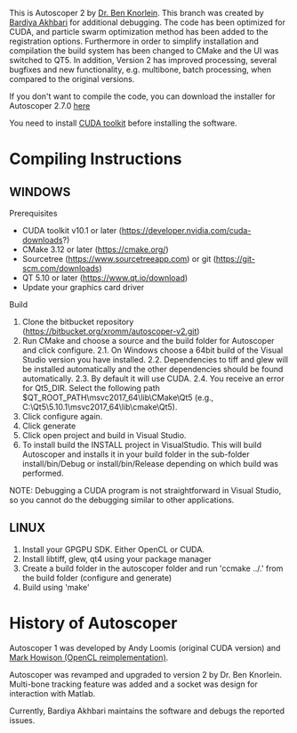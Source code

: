 This is Autoscoper 2 by [Dr. Ben Knorlein](https://www.ccv.brown.edu/about/staff). This branch was created by [Bardiya Akhbari](https://www.researchgate.net/profile/Bardiya_Akhbari) for additional debugging. The code has been optimized for CUDA, and particle swarm optimization method has been added to the registration options. Furthermore in order to simplify installation and compilation the build system has been changed to CMake and the UI was switched to QT5. In addition, Version 2 has improved processing, several bugfixes and new functionality, e.g. multibone, batch processing, when compared to the original versions.

If you don't want to compile the code, you can download the installer for Autoscoper 2.7.0 [here](https://brownbox.brown.edu/download.php?hash=342e8dd5)

You need to install [CUDA toolkit](https://developer.nvidia.com/cuda-downloads?) before installing the software.
# Compiling Instructions #

## WINDOWS ##

Prerequisites

- CUDA toolkit v10.1 or later (https://developer.nvidia.com/cuda-downloads?)
- CMake 3.12 or later (https://cmake.org/)
- Sourcetree (https://www.sourcetreeapp.com) or git (https://git-scm.com/downloads)
- QT 5.10 or later (https://www.qt.io/download)
- Update your graphics card driver

Build

1. Clone the bitbucket repository (https://bitbucket.org/xromm/autoscoper-v2.git)
2. Run CMake and choose a source and the build folder for Autoscoper and click configure.
	2.1. On Windows choose a 64bit build of the Visual Studio version you have installed.
	2.2. Dependencies to tiff and glew will be installed automatically and the other dependencies should be found automatically.
	2.3. By default it will use CUDA.
	2.4. You receive an error for Qt5_DIR. Select the following path $QT_ROOT_PATH\msvc2017_64\lib\CMake\Qt5 (e.g., C:\Qt5\5.10.1\msvc2017_64\lib\cmake\Qt5).
3. Click configure again.	
4. Click generate
5. Click open project and build in Visual Studio.
6. To install build the INSTALL project in VisualStudio. This will build Autoscoper and installs it in your build folder in the sub-folder install/bin/Debug or install/bin/Release depending on which build was performed.

NOTE: Debugging a CUDA program is not straightforward in Visual Studio, so you cannot do the debugging similar to other applications.

## LINUX ##

1. Install your GPGPU SDK. Either OpenCL or CUDA.
2. Install libtiff, glew, qt4 using your package manager
3. Create a build folder in the autoscoper folder and run 'ccmake ../.' from the build folder (configure and generate) 
4. Build using 'make'


# History of Autoscoper #
Autoscoper 1 was developed by Andy Loomis (original CUDA version) and [Mark Howison (OpenCL reimplementation)](https://bitbucket.org/mhowison/xromm-autoscoper).

Autoscoper was revamped and upgraded to version 2 by Dr. Ben Knorlein. Multi-bone tracking feature was added and a socket was design for interaction with Matlab.

Currently, Bardiya Akhbari maintains the software and debugs the reported issues.